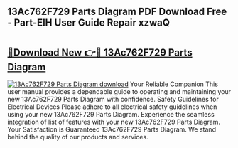 ## 13Ac762F729 Parts Diagram PDF Download Free - Part-EIH User Guide Repair xzwaQ

# <h2><a href="http://dfqu417.blite.top/?on=13Ac762F729+Parts+Diagram">🔗Download New 👉🔴 13Ac762F729 Parts Diagram</a></h2>

[![13Ac762F729 Parts Diagram download](https://i.imgur.com/lujVjoI.png)](http://dfqu417.blite.top/?on=13Ac762F729+Parts+Diagram)
Your Reliable Companion This user manual provides a dependable guide to operating and maintaining your new 13Ac762F729 Parts Diagram with confidence. Safety Guidelines for Electrical Devices Please adhere to all electrical safety guidelines when using your new 13Ac762F729 Parts Diagram. Experience the seamless integration of list of features with your new 13Ac762F729 Parts Diagram. Your Satisfaction is Guaranteed 13Ac762F729 Parts Diagram. We stand behind the quality of our products and services.

